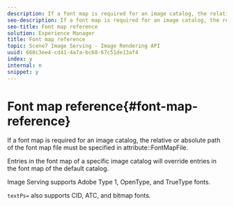 ```yaml
---
description: If a font map is required for an image catalog, the relative or absolute path of the font map file must be specified in attribute FontMapFile.
seo-description: If a font map is required for an image catalog, the relative or absolute path of the font map file must be specified in attribute FontMapFile.
seo-title: Font map reference
solution: Experience Manager
title: Font map reference
topic: Scene7 Image Serving - Image Rendering API
uuid: 668c3ee4-cd41-4a7a-bc68-67c51de13af4
index: y
internal: n
snippet: y
---
```


# Font map reference{#font-map-reference}

If a font map is required for an image catalog, the relative or absolute path of the font map file must be specified in attribute::FontMapFile.

Entries in the font map of a specific image catalog will override entries in the font map of the default catalog.

Image Serving supports Adobe Type 1, OpenType, and TrueType fonts.

`textPs=` also supports CID, ATC, and bitmap fonts. 
